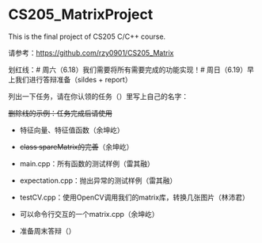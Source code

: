 # CS205_MatrixProject

This is the final project of CS205 C/C++ course.

请参考：https://github.com/rzy0901/CS205_Matrix

划红线：# 周六（6.18）我们需要将所有需要完成的功能实现！# 周日（6.19）早上我们进行答辩准备（sildes + report）

列出一下任务，请在你认领的任务（）里写上自己的名字：

   ~~删除线的示例：任务完成后请使用~~

   * 特征向量、特征值函数（余坤屹）

   * ~~class spareMatrix的完善~~（余坤屹）

   * main.cpp：所有函数的测试样例（雷其融）

   * expectation.cpp：抛出异常的测试样例（雷其融）

   * testCV.cpp：使用OpenCV调用我们的matrix库，转换几张图片（林沛君）
    
   * 可以命令行交互的一个matrix.cpp（余坤屹）
    
   * 准备周末答辩（）
